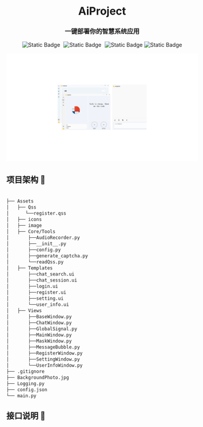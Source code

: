 <h1 align="center">AiProject</h1>

<h3 align="center">一键部署你的智慧系统应用</h3>
<div align="center">    
    <img alt="Static Badge" src="https://img.shields.io/badge/language-python_3.11-blue" style="margin-right: 5px;">    
    <img alt="Static Badge" src="https://img.shields.io/badge/flask-3.0.3-orange" style="margin-right: 5px;">    
    <img alt="Static Badge" src="https://img.shields.io/badge/SQLAlchemy-2.0.30-green">    
	<img alt="Static Badge" src=https://img.shields.io/badge/Front%20End-PyQt_Fluent_Widgets-pink>
</div>

![alt text](https://github.com/joana123123/-/blob/main/showphoto.png?raw=true)

## 项目架构  :bookmark_tabs:
```text

├── Assets
│   ├── Qss
│      └──register.qss
│   ├── icons
│   ├── image
│   ├── Core/Tools
│       ├──AudioRecorder.py
│       ├──__init__.py
│       ├──config.py
│       ├──generate_captcha.py
│       └──readQss.py
│   ├── Templates
│       ├──chat_search.ui
│       ├──chat_session.ui
│       ├──login.ui
│       ├──register.ui
│       ├──setting.ui
│       └──user_info.ui
│   ├── Views
│       ├──BaseWindow.py
│       ├──ChatWindow.py
│       ├──GlobalSignal.py
│       ├──MainWindow.py
│       ├──MaskWindow.py
│       ├──MessageBubble.py
│       ├──RegisterWindow.py
│       ├──SettingWindow.py
│       └──UserInfoWindow.py
├── .gitignore
├── BackgroundPhoto.jpg
├── Logging.py
├── config.json
└── main.py

```
## 接口说明  :eyes:


